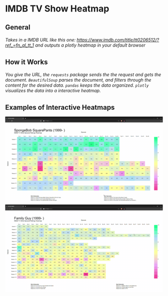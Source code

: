 <h1>IMDB TV Show Heatmap</h1>
<h2>General</h2>
<h6>

Takes in a IMDB URL like this one: https://www.imdb.com/title/tt0206512/?ref_=fn_al_tt_1 and outputs a plotly heatmap in your default browser
</h6>

<h2>How it Works</h2>
<h6>

You give the URL, the `requests` package sends the the request and gets the document. `BeautifulSoup` parses the document, and filters through the content for the desired data. `pandas` keeps the data organized. `plotly` visualizes the data into a interactive heatmap.
</h6>

<h2>Examples of Interactive Heatmaps</h2>

![](example-heatmaps/Spongebob.gif)
![](example-heatmaps/FamilyGuy.gif)